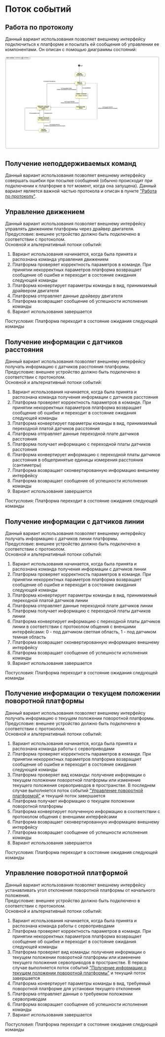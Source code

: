 # Поток событий

<a name="protocol_working"/>

## Работа по протоколу

Данный вариант использования позволяет внешнему интерфейсу подключиться к платформе и посылать ей сообщения об управлении ее компонентами. Он описан с помощью диаграммы состояний:

![Основная диаграмма состояний](diagrams/mainStates.png "Диаграмма состояний")

## Получение неподдерживаемых команд

Данный вариант использования позволяет внешнему интерфейсу совершать ошибки при посылке сообщений (обычно происходит при подключении к платформе в тот момент, когда она запущена). Данный вариант является важной частью протокола и описан в пункте ["Работа по протоколу"](#protocol_working).

## Управление движением

Данный вариант использования позволяет внешнему интерфейсу управлять движением платформы через драйвер двигателя.  
Предусловие: внешнее устройство должно быть подключено в соответствии с протоколом.  
Основной и альтернативный потоки событий:  
1. Вариант использования начинается, когда была принята и распознана команда управления движением  
2. Платформа проверяет корректность параметров в команде. При принятии некорректных параметров платформа возвращает сообщение об ошибке и переходит в состояние ожидания следующей команды
3. Платформа конвертирует параметры команды в вид, принимаемый драйвером двигателя
3. Платформа отправляет данные драйверу двигателя
4. Платформа возвращает сообщение об успешности исполнения команды 
5. Вариант использования завершается

Постусловия: 
Платформа переходит в состояние ожидания следующей команды

## Получение информации с датчиков расстояния

Данный вариант использования позволяет внешнему интерфейсу получать информацию с датчиков расстояния платформы.  
Предусловие: внешнее устройство должно быть подключено в соответствии с протоколом.  
Основной и альтернативный потоки событий:  
1. Вариант использования начинается, когда была принята и распознана команда получения информации с датчиков расстояния  
2. Платформа проверяет корректность параметров в команде. При принятии некорректных параметров платформа возвращает сообщение об ошибке и переходит в состояние ожидания следующей команды
3. Платформа конвертирует параметры команды в вид, принимаемый переходной платой датчиков расстояния 
3. Платформа отправляет данные переходной плате датчиков расстояния 
3. Платформа получает информацию с переходной платы датчиков расстояния
3. Платформа конвертирует информацию с переходной платы датчиков расстояния в общепринятые единицы измерения расстояния (сантиметры)
4. Платформа возвращает сконвертированную информацию внешнему интерфейсу
4. Платформа возвращает сообщение об успешности исполнения команды 
5. Вариант использования завершается

Постусловия: 
Платформа переходит в состояние ожидания следующей команды

## Получение информации с датчиков линии

Данный вариант использования позволяет внешнему интерфейсу получать информацию с датчиков линии платформы.  
Предусловие: внешнее устройство должно быть подключено в соответствии с протоколом.  
Основной и альтернативный потоки событий:  
1. Вариант использования начинается, когда была принята и распознана команда получения информации с датчиков линии  
2. Платформа проверяет корректность параметров в команде. При принятии некорректных параметров платформа возвращает сообщение об ошибке и переходит в состояние ожидания следующей команды
3. Платформа конвертирует параметры команды в вид, принимаемый переходной платой датчиков линии 
3. Платформа отправляет данные переходной плате датчиков линии 
3. Платформа получает информацию с переходной платы датчиков линии
3. Платформа конвертирует информацию с переходной платы датчиков линии в соответствии с протоколом общения с вненшими интерфейсами: 0 - под датчиком светлая область, 1 - под датчиком темная область
4. Платформа возвращает сконвертированную информацию внешнему интерфейсу
4. Платформа возвращает сообщение об успешности исполнения команды 
5. Вариант использования завершается

Постусловия: 
Платформа переходит в состояние ожидания следующей команды

<a name="servo_get_info"/>

## Получение информации о текущем положении поворотной платформы

Данный вариант использования позволяет внешнему интерфейсу получать информацию о текущем положении поворотной платформы.  
Предусловие: внешнее устройство должно быть подключено в соответствии с протоколом.  
Основной и альтернативный потоки событий:  
1. Вариант использования начинается, когда была принята и распознана команда работы с сервоприводами  
2. Платформа проверяет корректность параметров в команде. При принятии некорректных параметров платформа возвращает сообщение об ошибке и переходит в состояние ожидания следующей команды
3. Платформа проверяет вид команды: получение информации о текущем положении поворотной платформы или изменение текущего положения сервоприводов в пространстве. В последнем случае выполняется поток событий ["Управление поворотной платформой"](#servo_manage) и текущий поток завершается
3. Платформа получает информацию о текущем положении поворотной платформы  
3. Платформа конвертирует полученную информацию в соответствии с протоколом общения с вненшими интерфейсами
4. Платформа возвращает сконвертированную информацию внешнему интерфейсу
4. Платформа возвращает сообщение об успешности исполнения команды 
5. Вариант использования завершается

Постусловия: 
Платформа переходит в состояние ожидания следующей команды

<a name="servo_manage"/>

## Управление поворотной платформой

Данный вариант использования позволяет внешнему интерфейсу устанавливать угол отклонения поворотной платформы от начального положения.  
Предусловие: внешнее устройство должно быть подключено в соответствии с протоколом.  
Основной и альтернативный потоки событий:  
1. Вариант использования начинается, когда была принята и распознана команда работы с сервоприводами  
2. Платформа проверяет корректность параметров в команде. При принятии некорректных параметров платформа возвращает сообщение об ошибке и переходит в состояние ожидания следующей команды
3. Платформа проверяет вид команды: получение информации о текущем положении поворотной платформы или изменение текущего положения сервоприводов в пространстве. В первом случае выполняется поток событий ["Получение информации о текущем положении поворотной платформы"](#servo_get_info) и текущий поток завершается
3. Платформа конвертирует параметры команды в вид, требуемый поворотной платформе для установки текущего отклонения  
4. Платформа отправляет данные о требуемом положении сервоприводам  
4. Платформа возвращает сообщение об успешности исполнения команды 
5. Вариант использования завершается

Постусловия: 
Платформа переходит в состояние ожидания следующей команды
